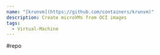 ```yaml
---
name: "[krunvm](https://github.com/containers/krunvm)"
description: Create microVMs from OCI images
tags:
  - Virtual-Machine
---
```

#repo